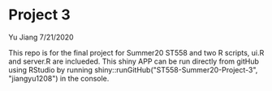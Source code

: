 Project 3
================
Yu Jiang
7/21/2020

This repo is for the final project for Summer20 ST558 and two R scripts,
ui.R and server.R are inclueded. This shiny APP can be run directly from gitHub using RStudio by running 
shiny::runGitHub("ST558-Summer20-Project-3", "jiangyu1208") in the console.
